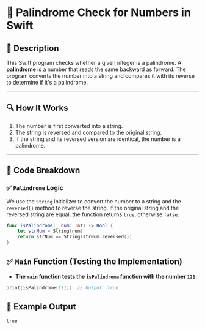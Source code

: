 # 📌 Palindrome Check for Numbers in Swift

## 🚀 Description
This Swift program checks whether a given integer is a palindrome. A **palindrome** is a number that reads the same backward as forward. The program converts the number into a string and compares it with its reverse to determine if it's a palindrome.

---

## 🔍 How It Works
1. The number is first converted into a string.
2. The string is reversed and compared to the original string.
3. If the string and its reversed version are identical, the number is a palindrome.

---

## 📂 Code Breakdown

### ✅ **`Palindrome` Logic**

We use the `String` initializer to convert the number to a string and the `reversed()` method to reverse the string. If the original string and the reversed string are equal, the function returns `true`, otherwise `false`.

```swift
func isPalindrome(_ num: Int) -> Bool {
    let strNum = String(num)
    return strNum == String(strNum.reversed())
}
```
## ✅ **`Main` Function (Testing the Implementation)**
- **The `main` function tests the `isPalindrome` function with the number `121`:**

```swift
print(isPalindrome(121))  // Output: true
```
## 🎯 Example Output
```
true
```

